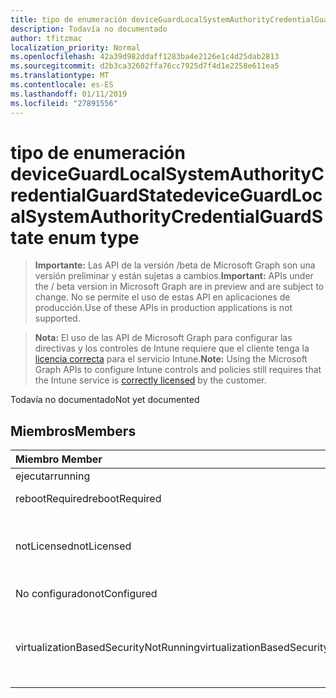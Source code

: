 ```yaml
---
title: tipo de enumeración deviceGuardLocalSystemAuthorityCredentialGuardState
description: Todavía no documentado
author: tfitzmac
localization_priority: Normal
ms.openlocfilehash: 42a39d982ddaff1283ba4e2126e1c4d25dab2813
ms.sourcegitcommit: d2b3ca32602ffa76cc7925d7f4d1e2258e611ea5
ms.translationtype: MT
ms.contentlocale: es-ES
ms.lasthandoff: 01/11/2019
ms.locfileid: "27891556"
---
```

# <a name="deviceguardlocalsystemauthoritycredentialguardstate-enum-type"></a><span data-ttu-id="b2c8d-103">tipo de enumeración deviceGuardLocalSystemAuthorityCredentialGuardState</span><span class="sxs-lookup"><span data-stu-id="b2c8d-103">deviceGuardLocalSystemAuthorityCredentialGuardState enum type</span></span>

> <span data-ttu-id="b2c8d-104">**Importante:** Las API de la versión /beta de Microsoft Graph son una versión preliminar y están sujetas a cambios.</span><span class="sxs-lookup"><span data-stu-id="b2c8d-104">**Important:** APIs under the / beta version in Microsoft Graph are in preview and are subject to change.</span></span> <span data-ttu-id="b2c8d-105">No se permite el uso de estas API en aplicaciones de producción.</span><span class="sxs-lookup"><span data-stu-id="b2c8d-105">Use of these APIs in production applications is not supported.</span></span>

> <span data-ttu-id="b2c8d-106">**Nota:** El uso de las API de Microsoft Graph para configurar las directivas y los controles de Intune requiere que el cliente tenga la [licencia correcta](https://go.microsoft.com/fwlink/?linkid=839381) para el servicio Intune.</span><span class="sxs-lookup"><span data-stu-id="b2c8d-106">**Note:** Using the Microsoft Graph APIs to configure Intune controls and policies still requires that the Intune service is [correctly licensed](https://go.microsoft.com/fwlink/?linkid=839381) by the customer.</span></span>

<span data-ttu-id="b2c8d-107">Todavía no documentado</span><span class="sxs-lookup"><span data-stu-id="b2c8d-107">Not yet documented</span></span>
## <a name="members"></a><span data-ttu-id="b2c8d-108">Miembros</span><span class="sxs-lookup"><span data-stu-id="b2c8d-108">Members</span></span>
|<span data-ttu-id="b2c8d-109">Miembro	</span><span class="sxs-lookup"><span data-stu-id="b2c8d-109">Member</span></span>|<span data-ttu-id="b2c8d-110">Valor</span><span class="sxs-lookup"><span data-stu-id="b2c8d-110">Value</span></span>|<span data-ttu-id="b2c8d-111">Description</span><span class="sxs-lookup"><span data-stu-id="b2c8d-111">Description</span></span>|
|:---|:---|:---|
|<span data-ttu-id="b2c8d-112">ejecutar</span><span class="sxs-lookup"><span data-stu-id="b2c8d-112">running</span></span>|<span data-ttu-id="b2c8d-113">0</span><span class="sxs-lookup"><span data-stu-id="b2c8d-113">0</span></span>|<span data-ttu-id="b2c8d-114">En ejecución</span><span class="sxs-lookup"><span data-stu-id="b2c8d-114">Running</span></span>|
|<span data-ttu-id="b2c8d-115">rebootRequired</span><span class="sxs-lookup"><span data-stu-id="b2c8d-115">rebootRequired</span></span>|<span data-ttu-id="b2c8d-116">1</span><span class="sxs-lookup"><span data-stu-id="b2c8d-116">1</span></span>|<span data-ttu-id="b2c8d-117">Es necesario reiniciar</span><span class="sxs-lookup"><span data-stu-id="b2c8d-117">Reboot required</span></span>|
|<span data-ttu-id="b2c8d-118">notLicensed</span><span class="sxs-lookup"><span data-stu-id="b2c8d-118">notLicensed</span></span>|<span data-ttu-id="b2c8d-119">2</span><span class="sxs-lookup"><span data-stu-id="b2c8d-119">2</span></span>|<span data-ttu-id="b2c8d-120">No tiene licencia para la protección de credenciales</span><span class="sxs-lookup"><span data-stu-id="b2c8d-120">Not licensed for Credential Guard</span></span>|
|<span data-ttu-id="b2c8d-121">No configurado</span><span class="sxs-lookup"><span data-stu-id="b2c8d-121">notConfigured</span></span>|<span data-ttu-id="b2c8d-122">3</span><span class="sxs-lookup"><span data-stu-id="b2c8d-122">3</span></span>|<span data-ttu-id="b2c8d-123">No configurado</span><span class="sxs-lookup"><span data-stu-id="b2c8d-123">Not configured</span></span>|
|<span data-ttu-id="b2c8d-124">virtualizationBasedSecurityNotRunning</span><span class="sxs-lookup"><span data-stu-id="b2c8d-124">virtualizationBasedSecurityNotRunning</span></span>|<span data-ttu-id="b2c8d-125">4</span><span class="sxs-lookup"><span data-stu-id="b2c8d-125">4</span></span>|<span data-ttu-id="b2c8d-126">Seguridad de virtualización que se basa no se está ejecutando</span><span class="sxs-lookup"><span data-stu-id="b2c8d-126">Virtualization Based security is not running</span></span>|





